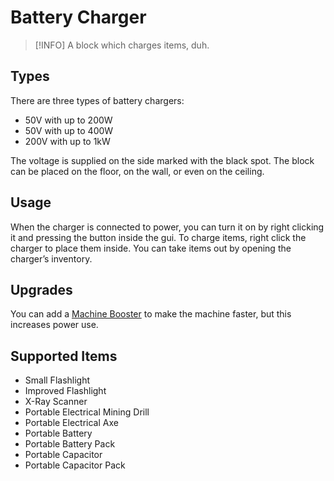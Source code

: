 # Battery Charger

> [!INFO]
> A block which charges items,
> duh.

## Types

There are three types of battery chargers:

- 50V with up to 200W
- 50V with up to 400W
- 200V with up to 1kW

The voltage is supplied on the side marked with the black spot. The block can be placed on the floor, on the wall, or even on the ceiling.

## Usage

When the charger is connected to power, you can turn it on by right clicking it and pressing the button inside the gui.
To charge items, right click the charger to place them inside.
You can take items out by opening the charger’s inventory.

## Upgrades

You can add a [Machine Booster](/3-machines/machine-booster.md) to make the machine faster, but this increases power use.

## Supported Items

- Small Flashlight
- Improved Flashlight
- X-Ray Scanner
- Portable Electrical Mining Drill
- Portable Electrical Axe
- Portable Battery
- Portable Battery Pack
- Portable Capacitor
- Portable Capacitor Pack

